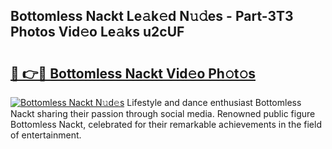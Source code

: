 ## Bottomless Nackt Le𝚊k𝚎d N𝚞𝚍es - Part-3T3 Photos Vid𝚎o Le𝚊ks u2cUF

# <h2><a href="http://fb6kyuc.evod.top/?m=Bottomless+Nackt">🔗 👉🔴 Bottomless Nackt Vid𝚎o Ph𝚘t𝚘s</a></h2>

[![Bottomless Nackt N𝚞d𝚎s](https://i.imgur.com/8V9OHl7.gif)](http://fb6kyuc.evod.top/?m=Bottomless+Nackt)
Lifestyle and dance enthusiast Bottomless Nackt sharing their passion through social media. Renowned public figure Bottomless Nackt, celebrated for their remarkable achievements in the field of entertainment. 
